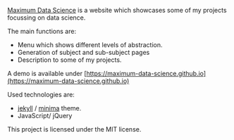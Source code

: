 [Maximum Data Science](https://maximum-data-science.github.io) is a website which showcases some of my projects focussing on data science.


The main functions are:
- Menu which shows different levels of abstraction.
- Generation of subject and sub-subject pages
- Description to some of my projects.


A demo is available under [https://maximum-data-science.github.io](https://maximum-data-science.github.io)


Used technologies are:
- [jekyll](https://github.com/jekyll/jekyll) / [minima](https://github.com/jekyll/minima) theme.
- JavaScript/ jQuery


This project is licensed under the MIT license.
